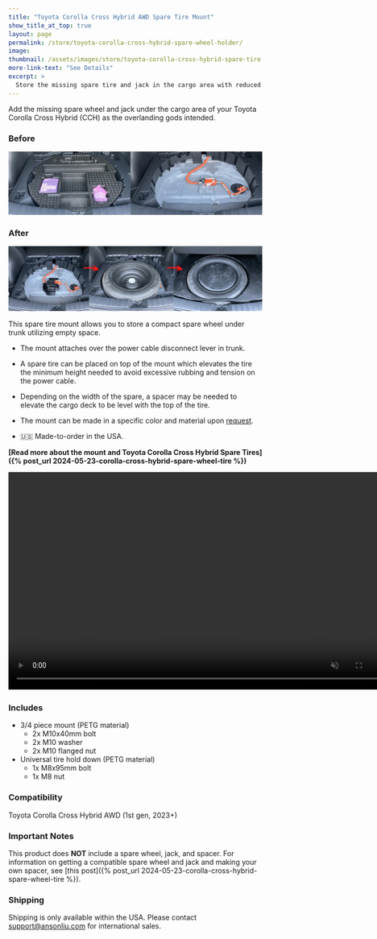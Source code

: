 ```yaml
---
title: "Toyota Corolla Cross Hybrid AWD Spare Tire Mount"
show_title_at_top: true
layout: page
permalink: /store/toyota-corolla-cross-hybrid-spare-wheel-holder/
image:
thumbnail: /assets/images/store/toyota-corolla-cross-hybrid-spare-tire-mount.webp
more-link-text: "See Details"
excerpt: >
  Store the missing spare tire and jack in the cargo area with reduced risk to the hybrid power cables.
---
```


Add the missing spare wheel and jack under the cargo area of your Toyota Corolla Cross Hybrid (CCH) as the overlanding gods intended.

<script async
  src="https://js.stripe.com/v3/buy-button.js">
</script>
<stripe-buy-button buy-button-id="buy_btn_1PKRSfCGCEb5Dn5hhK39wajQ" publishable-key="pk_live_51PKQVBCGCEb5Dn5hLMoKGekYqrgnOSKQeqVJWy89kBmGPTrEx1w6uB5i3FMS4PlynWCEgZ5fD1iEtdCsu1F7iB4n00noGaPFkK">
</stripe-buy-button>

### Before

![corolla cross hybrid tire kit](/wp-content/uploads/2024/05/toyota-corolla-cross-hybrid-tire-kit.webp)

### After

![corolla cross hybrid spare tire mount solution](/wp-content/uploads/2024/05/toyota-corolla-cross-spare-tire-mount-storage.webp)

This spare tire mount allows you to store a compact spare wheel under trunk utilizing empty space.

- The mount attaches over the power cable disconnect lever in trunk.

- A spare tire can be placed on top of the mount which elevates the tire the minimum height needed to avoid excessive rubbing and tension on the power cable.

- Depending on the width of the spare, a spacer may be needed to elevate the cargo deck to be level with the top of the tire.

- The mount can be made in a specific color and material upon [request](mailto:support@ansonliu.com).

- 🇺🇸 Made-to-order in the USA.

**[Read more about the mount and Toyota Corolla Cross Hybrid Spare Tires]({% post_url 2024-05-23-corolla-cross-hybrid-spare-wheel-tire %})**

<video width="768" height="432" autoplay loop muted playsinline>
 <source src="/wp-content/uploads/2024/05/spare-tire-mount-assembly-animation-tire.webm" type="video/webm">
 <source src="/wp-content/uploads/2024/05/spare-tire-mount-assembly-animation-tire.mp4" type="video/mp4">
</video>

### Includes

- 3/4 piece mount (PETG material)
  - 2x M10x40mm bolt
  - 2x M10 washer
  - 2x M10 flanged nut
- Universal tire hold down (PETG material)
  - 1x M8x95mm bolt
  - 1x M8 nut

### Compatibility

Toyota Corolla Cross Hybrid AWD (1st gen, 2023+)

### Important Notes

This product does **NOT** include a spare wheel, jack, and spacer. For information on getting a compatible spare wheel and jack and making your own spacer, see [this post]({% post_url 2024-05-23-corolla-cross-hybrid-spare-wheel-tire %}).

### Shipping

Shipping is only available within the USA. Please contact [support@ansonliu.com](mailto:support@ansonliu.com) for international sales.